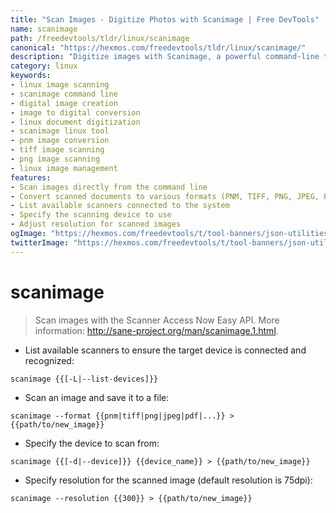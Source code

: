 ```yaml
---
title: "Scan Images - Digitize Photos with Scanimage | Free DevTools"
name: scanimage
path: /freedevtools/tldr/linux/scanimage
canonical: "https://hexmos.com/freedevtools/tldr/linux/scanimage/"
description: "Digitize images with Scanimage, a powerful command-line tool for Linux. Convert physical documents and photos into digital formats easily. Free online tool, no registration required."
category: linux
keywords:
- linux image scanning
- scanimage command line
- digital image creation
- image to digital conversion
- linux document digitization
- scanimage linux tool
- pnm image conversion
- tiff image scanning
- png image scanning
- linux image management
features:
- Scan images directly from the command line
- Convert scanned documents to various formats (PNM, TIFF, PNG, JPEG, PDF)
- List available scanners connected to the system
- Specify the scanning device to use
- Adjust resolution for scanned images
ogImage: "https://hexmos.com/freedevtools/t/tool-banners/json-utilities-banner.png"
twitterImage: "https://hexmos.com/freedevtools/t/tool-banners/json-utilities-banner.png"
---
```


# scanimage

> Scan images with the Scanner Access Now Easy API.
> More information: <http://sane-project.org/man/scanimage.1.html>.

- List available scanners to ensure the target device is connected and recognized:

`scanimage {{[-L|--list-devices]}}`

- Scan an image and save it to a file:

`scanimage --format {{pnm|tiff|png|jpeg|pdf|...}} > {{path/to/new_image}}`

- Specify the device to scan from:

`scanimage {{[-d|--device]}} {{device_name}} > {{path/to/new_image}}`

- Specify resolution for the scanned image (default resolution is 75dpi):

`scanimage --resolution {{300}} > {{path/to/new_image}}`
